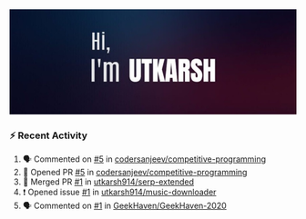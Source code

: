 <img src="https://raw.githubusercontent.com/utkarsh914/utkarsh914/master/picture.jpg"/>

### :zap: Recent Activity

<!--START_SECTION:activity-->
1. 🗣 Commented on [#5](https://github.com//codersanjeev/competitive-programming/issues/5) in [codersanjeev/competitive-programming](https://github.com//codersanjeev/competitive-programming)
2. 💪 Opened PR [#5](https://github.com//codersanjeev/competitive-programming/pull/5) in [codersanjeev/competitive-programming](https://github.com//codersanjeev/competitive-programming)
3. 🎉 Merged PR [#1](https://github.com//utkarsh914/serp-extended/pull/1) in [utkarsh914/serp-extended](https://github.com//utkarsh914/serp-extended)
4. ❗️ Opened issue [#1](https://github.com//utkarsh914/music-downloader/issues/1) in [utkarsh914/music-downloader](https://github.com//utkarsh914/music-downloader)
5. 🗣 Commented on [#1](https://github.com//GeekHaven/GeekHaven-2020/issues/1) in [GeekHaven/GeekHaven-2020](https://github.com//GeekHaven/GeekHaven-2020)
<!--END_SECTION:activity-->

